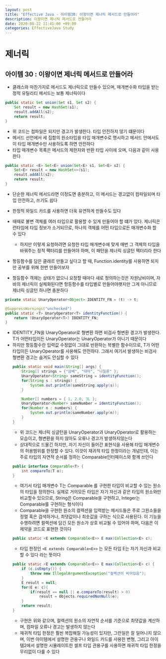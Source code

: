 ```yaml
---
layout: post
title: "Effective Java - 아이템30: 이왕이면 제너릭 메서드로 만들어라"
description: 이왕이면 제너릭 메서드로 만들어라
date: 2020-08-22 11:41:00 +09:00
categories: EffectiveJava Study
---
```



# 제너릭

## 아이템 30 : 이왕이면 제너릭 메서드로 만들어라

- 클래스와 마찬가지로 메서드도 제너릭으로 만들수 있으며, 매개변수화 타입을 받는 정적 유틸리티 메서드는 보통 제너릭이다

```java
public static Set union(Set s1, Set s2) {
    Set result = new HashSet(s1);
    result.addAll(s2);
    return result;
}
```

- 위 코드는 컴파일은 되지만 경고가 발생한다. 타입 안전하지 않기 떄문이다
- 메서드 선언에서 세 집합의 원소타입을 타입 매개변수로 명시하고 메서드 안에서도 이 타입 매개변수만 사용하도록 하면 안전하다
- 타입 매개변수 목록은 메서드의 제한자와 반환 타입 사이에 오며, 다음과 같이 사용한다

```java
public static <E> Set<E> union(Set<E> s1, Set<E> s2) {
    Set<E> result = new HashSet<>(s1);
    result.addAll(s2);
    return result;
}
```

- 단순한 제너릭 메서드라면 이정도면 충분하고, 이 메서드는 경고없이 컴파일되며 타입 안전하고, 쓰기도 쉽다
- 한정적 와일드 카드를 사용하면 더욱 유연하게 만들수도 있다
- 때때로 불변 객체를 여러 타입으로 활용할 수 있게 만들어야 할 떄가 있다. 제너릭은 런타임에 타입 정보가 소거되므로, 하나의 객체를 어떤 타입으로든 매개변수화 할 수 있다
    * 하지만 이렇게 요청하려면 요청한 타입 매개변수에 맞게 매번 그 객체의 타입을 바꿔주는 정적 팩터리를 만들어야 하며, 이 패턴을 제너릭 싱글턴 팩터리라 한다

- 항등함수를 담은 클래르 만들고 싶다고 할 때, Function.identity를 사용하면 되지만 공부를 위해 한번 만들어보자
- 항등함수 객체는 상태가 없으니 요청할 때마다 새로 정의하는것은 자원낭비이며, 자바의 제너릭이 실체화된다면 항등함수를 타입별로 만들어야햇지만 그게 아니므로 제너릭 싱글턴 하나면 충분하다

```java
private static UnaryOperator<Object> IDENTITY_FN = (t) -> t;

@SuppressWarnings("unchecked")
public static <T> UnaryOperator<T> identityFunction() {
    return (UnaryOperator<T>) IDENTITY_FN;
}
```

- IDENTITY_FN을 UnaryOperator<T>로 형변환 하면 비검사 형변환 경고가 발생한다. T가 어떤타입이든 UnaryOperator<Object>는 UnaryOperator<T>가 아니기 때문이다
- 하지만 항등함수란 입력값 수정없이 그대로 반환하는 븍별한 함수이므로, T가 어떤타입이든 UnaryOperator<T>를 사용해도 안전하다. 그래서 여기서 발생하는 비검사 형변환 경고는 숨겨도 안심할 수 있다

```java
public static void main(String[] args) {
    String[] strings = {"삼베", "대마", "나일론" };
    UnaryOperator<String> sameString = identityFunction();
    for(String s : strings) {
        System.out.println(sameString.apply(s));
    }

    Number[] numbers = { 1, 2.0, 3L };
    UnaryOperator<Number> sameNumber = identityFunction();
    for(Number n : numbers) {
        System.out.println(sameNumber.apply(n));
    }
}
```

- 위 코드는 제너릭 싱글턴을 UnaryOperator<String>과 UnaryOperator<Number>로 활용하는 모습이고, 형변환을 하지 않아도 오류나 경고가 발생하지않는다
- 상대적으로 드물긴 하지만, 자기 자신이 들어간 표현식을 사용해 타입 매개변수의 허용범위를 한정할 수 있다. 이것이 재귀적 타입 한정이라는 개념인데, 이는 주로 타입의 자연적 순서를 정하는 Comparable인터페이스와 함께 쓰인다

```java
public interface Comparable<T> {
    int compareTo(T o);
}
```

- 여기서 타입 매개변수 T는 Comparable<T> 를 구현한 타입이 비교할 수 있는 원소의 타입을 정의한다. 실제로 거의모든 타입은 자기 자신과 같은 타입의 원소와만 비교할수 있으므로, String은 Comparable<String>을 구현하고, Integer는 Comparable<Integer>를 구현하는 형식이다
- Comparable을 구현한 원소의 컬렉션을 입력받는 메서드들은 주로 그원소들을 정렬 혹은 검색하거나, 최댓값이나 최솟값을 구하는 식으로 사용된다. 이 기능을 수행하려면 컬렉션에 담긴 모든 원소가 상호 비교될 수 있어야 하며, 다음은 이 제약을 코드로 표현한 것이다

```java
public static <E extends Comparable<E>> E max(Collection<E> c);
```

- 타입 한정인 ```<E extends Comparable<E>>``` 는 모든 타입 E는 자기 자신과 비교할 수 있다 라는 뜻이다

```java
public static <E extends Comparable<E>> E max(Collection<E> c) {
    if (c.isEmpty()) {
        throw new IllegalArgumentException("컬렉션이 비어있음");
    }
    E result = null;
    for(E e: c){
        if(result == null || e.compareTo(result) > 0) 
            result = Objects.requiredNonNull(e);
    }
    return result;
}
```

- 구현은 위와 같으며, 컬렉션의 원소의 자연적 순서를 기준으로 최댓값을 계산하며, 컴파일 오류나 경고는 발생하지 않는다
- 재귀적 타입 한정은 훨씬 복잡해질 가능성이 있지만, 그런일은 잘 일어나지 않으며, 이번 아이템에서 설명한 관용구나 와일드 카드를 사용한 변형, 그리고 아이템2에서 설명한 시뮬레이트한 셀프 타입 관용구를 사용하면 재귀적 타입 한정을 무리없이 다룰 수 있다

